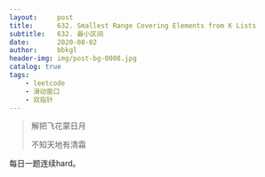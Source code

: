 ```yaml
---
layout:     post
title:      632. Smallest Range Covering Elements from K Lists
subtitle:   632. 最小区间
date:       2020-08-02
author:     bbkgl
header-img: img/post-bg-0008.jpg
catalog: true
tags:
    - leetcode
    - 滑动窗口
    - 双指针
---
```


> 解把飞花蒙日月
>
> 不知天地有清霜

每日一题连续hard。

